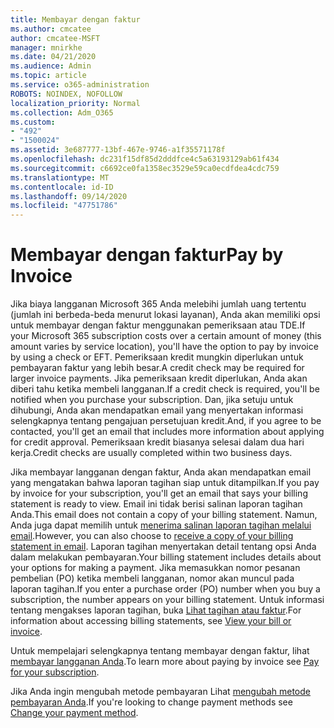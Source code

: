 ```yaml
---
title: Membayar dengan faktur
ms.author: cmcatee
author: cmcatee-MSFT
manager: mnirkhe
ms.date: 04/21/2020
ms.audience: Admin
ms.topic: article
ms.service: o365-administration
ROBOTS: NOINDEX, NOFOLLOW
localization_priority: Normal
ms.collection: Adm_O365
ms.custom:
- "492"
- "1500024"
ms.assetid: 3e687777-13bf-467e-9746-a1f35571178f
ms.openlocfilehash: dc231f15df85d2dddfce4c5a63193129ab61f434
ms.sourcegitcommit: c6692ce0fa1358ec3529e59ca0ecdfdea4cdc759
ms.translationtype: MT
ms.contentlocale: id-ID
ms.lasthandoff: 09/14/2020
ms.locfileid: "47751786"
---
```

# <a name="pay-by-invoice"></a><span data-ttu-id="498dd-102">Membayar dengan faktur</span><span class="sxs-lookup"><span data-stu-id="498dd-102">Pay by Invoice</span></span>

<span data-ttu-id="498dd-103">Jika biaya langganan Microsoft 365 Anda melebihi jumlah uang tertentu (jumlah ini berbeda-beda menurut lokasi layanan), Anda akan memiliki opsi untuk membayar dengan faktur menggunakan pemeriksaan atau TDE.</span><span class="sxs-lookup"><span data-stu-id="498dd-103">If your Microsoft 365 subscription costs over a certain amount of money (this amount varies by service location), you'll have the option to pay by invoice by using a check or EFT.</span></span> <span data-ttu-id="498dd-104">Pemeriksaan kredit mungkin diperlukan untuk pembayaran faktur yang lebih besar.</span><span class="sxs-lookup"><span data-stu-id="498dd-104">A credit check may be required for larger invoice payments.</span></span> <span data-ttu-id="498dd-105">Jika pemeriksaan kredit diperlukan, Anda akan diberi tahu ketika membeli langganan.</span><span class="sxs-lookup"><span data-stu-id="498dd-105">If a credit check is required, you'll be notified when you purchase your subscription.</span></span> <span data-ttu-id="498dd-106">Dan, jika setuju untuk dihubungi, Anda akan mendapatkan email yang menyertakan informasi selengkapnya tentang pengajuan persetujuan kredit.</span><span class="sxs-lookup"><span data-stu-id="498dd-106">And, if you agree to be contacted, you'll get an email that includes more information about applying for credit approval.</span></span> <span data-ttu-id="498dd-107">Pemeriksaan kredit biasanya selesai dalam dua hari kerja.</span><span class="sxs-lookup"><span data-stu-id="498dd-107">Credit checks are usually completed within two business days.</span></span>
  
<span data-ttu-id="498dd-108">Jika membayar langganan dengan faktur, Anda akan mendapatkan email yang mengatakan bahwa laporan tagihan siap untuk ditampilkan.</span><span class="sxs-lookup"><span data-stu-id="498dd-108">If you pay by invoice for your subscription, you'll get an email that says your billing statement is ready to view.</span></span> <span data-ttu-id="498dd-109">Email ini tidak berisi salinan laporan tagihan Anda.</span><span class="sxs-lookup"><span data-stu-id="498dd-109">This email does not contain a copy of your billing statement.</span></span> <span data-ttu-id="498dd-110">Namun, Anda juga dapat memilih untuk [menerima salinan laporan tagihan melalui email](https://docs.microsoft.com/microsoft-365/commerce/billing-and-payments/pay-for-your-subscription#receive-a-copy-of-your-billing-statement-in-email).</span><span class="sxs-lookup"><span data-stu-id="498dd-110">However, you can also choose to [receive a copy of your billing statement in email](https://docs.microsoft.com/microsoft-365/commerce/billing-and-payments/pay-for-your-subscription#receive-a-copy-of-your-billing-statement-in-email).</span></span> <span data-ttu-id="498dd-111">Laporan tagihan menyertakan detail tentang opsi Anda dalam melakukan pembayaran.</span><span class="sxs-lookup"><span data-stu-id="498dd-111">Your billing statement includes details about your options for making a payment.</span></span> <span data-ttu-id="498dd-112">Jika memasukkan nomor pesanan pembelian (PO) ketika membeli langganan, nomor akan muncul pada laporan tagihan.</span><span class="sxs-lookup"><span data-stu-id="498dd-112">If you enter a purchase order (PO) number when you buy a subscription, the number appears on your billing statement.</span></span> <span data-ttu-id="498dd-113">Untuk informasi tentang mengakses laporan tagihan, buka [Lihat tagihan atau faktur](https://docs.microsoft.com/microsoft-365/commerce/billing-and-payments/view-your-bill-or-invoice).</span><span class="sxs-lookup"><span data-stu-id="498dd-113">For information about accessing billing statements, see [View your bill or invoice](https://docs.microsoft.com/microsoft-365/commerce/billing-and-payments/view-your-bill-or-invoice).</span></span>
  
<span data-ttu-id="498dd-114">Untuk mempelajari selengkapnya tentang membayar dengan faktur, lihat [membayar langganan Anda](https://docs.microsoft.com/microsoft-365/commerce/billing-and-payments/pay-for-your-subscription).</span><span class="sxs-lookup"><span data-stu-id="498dd-114">To learn more about paying by invoice see [Pay for your subscription](https://docs.microsoft.com/microsoft-365/commerce/billing-and-payments/pay-for-your-subscription).</span></span>
  
<span data-ttu-id="498dd-115">Jika Anda ingin mengubah metode pembayaran Lihat [mengubah metode pembayaran Anda](https://docs.microsoft.com/microsoft-365/commerce/billing-and-payments/change-payment-method).</span><span class="sxs-lookup"><span data-stu-id="498dd-115">If you're looking to change payment methods see [Change your payment method](https://docs.microsoft.com/microsoft-365/commerce/billing-and-payments/change-payment-method).</span></span>